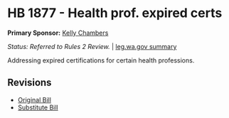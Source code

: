 # HB 1877 - Health prof. expired certs
**Primary Sponsor:** [Kelly Chambers](/person/leg/chambers_ke.md)

*Status: Referred to Rules 2 Review.* | [leg.wa.gov summary](https://app.leg.wa.gov/billsummary?BillNumber=1877&Year=2021)

Addressing expired certifications for certain health professions.

## Revisions
* [Original Bill](1/)
* [Substitute Bill](S/)